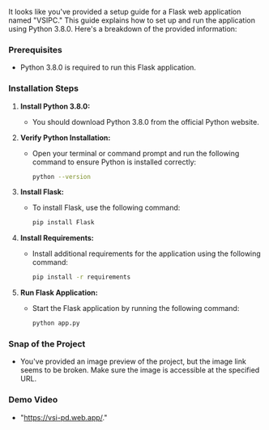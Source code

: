 It looks like you've provided a setup guide for a Flask web application named "VSIPC." This guide explains how to set up and run the application using Python 3.8.0. Here's a breakdown of the provided information:

### Prerequisites
- Python 3.8.0 is required to run this Flask application.

### Installation Steps
1. **Install Python 3.8.0:**
   - You should download Python 3.8.0 from the official Python website.

2. **Verify Python Installation:**
   - Open your terminal or command prompt and run the following command to ensure Python is installed correctly:
     ```bash
     python --version
     ```

3. **Install Flask:**
   - To install Flask, use the following command:
     ```bash
     pip install Flask
     ```

4. **Install Requirements:**
   - Install additional requirements for the application using the following command:
     ```bash
     pip install -r requirements
     ```

5. **Run Flask Application:**
   - Start the Flask application by running the following command:
     ```bash
     python app.py
     ```

### Snap of the Project
- You've provided an image preview of the project, but the image link seems to be broken. Make sure the image is accessible at the specified URL.


### Demo Video
-  "https://vsi-pd.web.app/."

